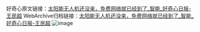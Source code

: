 好奇心原文链接：[太阳能无人机还没来，免费网络就已经到了_智能_好奇心日报-王民超](https://www.qdaily.com/articles/6167.html)
WebArchive归档链接：[太阳能无人机还没来，免费网络就已经到了_智能_好奇心日报-王民超](http://web.archive.org/web/20190623170024/https://www.qdaily.com/articles/6167.html)
![image](http://ww3.sinaimg.cn/large/007d5XDply1g3whpg3ahvj30u02zyqui)